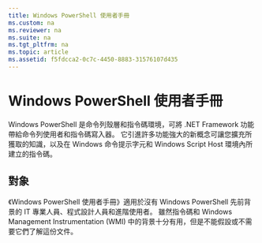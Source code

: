 ```yaml
---
title: Windows PowerShell 使用者手冊
ms.custom: na
ms.reviewer: na
ms.suite: na
ms.tgt_pltfrm: na
ms.topic: article
ms.assetid: f5fdcca2-0c7c-4450-8883-31576107d435
---
```

# Windows PowerShell 使用者手冊
Windows PowerShell 是命令列殼層和指令碼環境，可將 .NET Framework 功能帶給命令列使用者和指令碼寫入器。 它引進許多功能強大的新概念可讓您擴充所獲取的知識，以及在 Windows 命令提示字元和 Windows Script Host 環境內所建立的指令碼。

## 對象
《Windows PowerShell 使用者手冊》適用於沒有 Windows PowerShell 先前背景的 IT 專業人員、程式設計人員和進階使用者。 雖然指令碼和 Windows Management Instrumentation (WMI) 中的背景十分有用，但是不能假設或不需要它們了解這份文件。



<!--HONumber=Apr16_HO1-->


